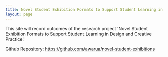 ```yaml
---
title: Novel Student Exhibition Formats to Support Student Learning in Design and Creative Practice.
layout: page 
---
```


This site will record outcomes of the research project 'Novel Student Exhibition 
Formats to Support Student Learning in Design and Creative Practice.'

Github Repository: <https://github.com/awarua/novel-student-exhibitions>
 